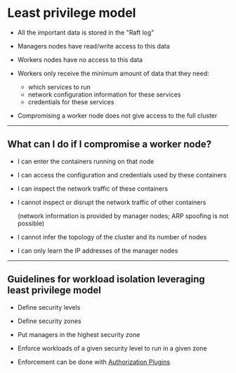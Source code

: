 # Least privilege model

- All the important data is stored in the "Raft log"

- Managers nodes have read/write access to this data

- Workers nodes have no access to this data

- Workers only receive the minimum amount of data that they need:

  - which services to run
  - network configuration information for these services
  - credentials for these services

- Compromising a worker node does not give access to the full cluster

---

## What can I do if I compromise a worker node?

- I can enter the containers running on that node

- I can access the configuration and credentials used by these containers

- I can inspect the network traffic of these containers

- I cannot inspect or disrupt the network traffic of other containers

  (network information is provided by manager nodes; ARP spoofing is not possible)

- I cannot infer the topology of the cluster and its number of nodes

- I can only learn the IP addresses of the manager nodes

---

## Guidelines for workload isolation leveraging least privilege model

- Define security levels

- Define security zones

- Put managers in the highest security zone

- Enforce workloads of a given security level to run in a given zone

- Enforcement can be done with [Authorization Plugins](https://docs.docker.com/engine/extend/plugins_authorization/)
